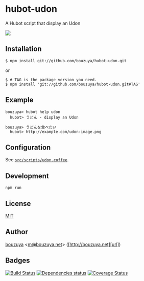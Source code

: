 # hubot-udon

A Hubot script that display an Udon

![](http://img.f.hatena.ne.jp/images/fotolife/b/bouzuya/20140922/20140922220800.gif)

## Installation

    $ npm install git://github.com/bouzuya/hubot-udon.git

or

    $ # TAG is the package version you need.
    $ npm install 'git://github.com/bouzuya/hubot-udon.git#TAG'

## Example

    bouzuya> hubot help udon
      hubot> うどん - display an Udon

    bouzuya> うどんを食べたい
      hubot> http://example.com/udon-image.png

## Configuration

See [`src/scripts/udon.coffee`](src/scripts/udon.coffee).

## Development

`npm run`

## License

[MIT](LICENSE)

## Author

[bouzuya][user] &lt;[m@bouzuya.net][mail]&gt; ([http://bouzuya.net][url])

## Badges

[![Build Status][travis-badge]][travis]
[![Dependencies status][david-dm-badge]][david-dm]
[![Coverage Status][coveralls-badge]][coveralls]

[travis]: https://travis-ci.org/bouzuya/hubot-udon
[travis-badge]: https://travis-ci.org/bouzuya/hubot-udon.svg?branch=master
[david-dm]: https://david-dm.org/bouzuya/hubot-udon
[david-dm-badge]: https://david-dm.org/bouzuya/hubot-udon.png
[coveralls]: https://coveralls.io/r/bouzuya/hubot-udon
[coveralls-badge]: https://img.shields.io/coveralls/bouzuya/hubot-udon.svg
[user]: https://github.com/bouzuya
[mail]: mailto:m@bouzuya.net
[url]: http://bouzuya.net
